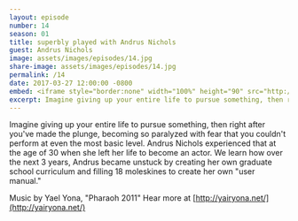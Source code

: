 ```yaml
---
layout: episode
number: 14
season: 01
title: superbly played with Andrus Nichols
guest: Andrus Nichols
image: assets/images/episodes/14.jpg
share-image: assets/images/episodes/14.jpg
permalink: /14
date: 2017-03-27 12:00:00 -0800
embed: <iframe style="border:none" width="100%" height="90" src="http://html5-player.libsyn.com/embed/episode/id/5239298/height/90/theme/custom/autoplay/no/autonext/no/thumbnail/yes/preload/no/no_addthis/no/direction/backward/render-playlist/no/custom-color/65C29B/"  scrolling="no"  allowfullscreen webkitallowfullscreen mozallowfullscreen oallowfullscreen msallowfullscreen></iframe>
excerpt: Imagine giving up your entire life to pursue something, then right after you've made the plunge, becoming so paralyzed with fear that you couldn't perform at even the most basic level.
---
```


Imagine giving up your entire life to pursue something, then right after you've made the plunge, becoming so paralyzed with fear that you couldn't perform at even the most basic level. Andrus Nichols experienced that at the age of 30 when she left her life to become an actor. We learn how over the next 3 years, Andrus became unstuck by creating her own graduate school curriculum and filling 18 moleskines to create her own "user manual."

Music by Yael Yona, "Pharaoh 2011"
Hear more at [http://yairyona.net/](http://yairyona.net/)
